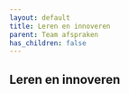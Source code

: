 ```yaml
---
layout: default
title: Leren en innoveren
parent: Team afspraken
has_children: false
---
```


## Leren en innoveren